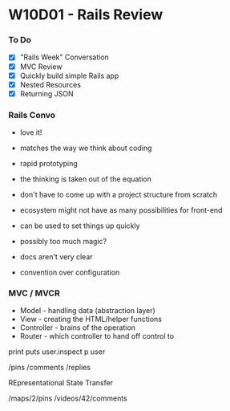 # W10D01 - Rails Review

### To Do
- [x] "Rails Week" Conversation
- [x] MVC Review
- [x] Quickly build simple Rails app
- [x] Nested Resources
- [x] Returning JSON

### Rails Convo
* love it!
* matches the way we think about coding
* rapid prototyping
* the thinking is taken out of the equation
* don't have to come up with a project structure from scratch
* ecosystem might not have as many possibilities for front-end
* can be used to set things up quickly
* possibly too much magic?
* docs aren't very clear

* convention over configuration

### MVC / MVCR
* Model - handling data (abstraction layer)
* View - creating the HTML/helper functions
* Controller - brains of the operation
* Router - which controller to hand off control to




print
puts user.inspect
p user



/pins
/comments
/replies

REpresentational State Transfer

/maps/2/pins
/videos/42/comments









